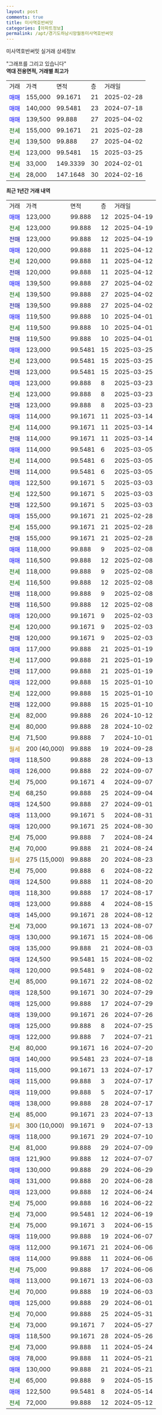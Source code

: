 ```yaml
---
layout: post
comments: true
title: 미사역호반써밋
categories: [아파트정보]
permalink: /apt/경기도하남시망월동미사역호반써밋
---
```


미사역호반써밋 실거래 상세정보

<script type="text/javascript">
  google.charts.load('current', {'packages':['line', 'corechart']});
  google.charts.setOnLoadCallback(drawChart);

  function drawChart() {
    var data = new google.visualization.DataTable();
    data.addColumn('date', '거래일');
    data.addColumn('number', "매매");
    data.addColumn('number', "전세");
    data.addColumn('number', "전매");

    data.addRows([[new Date(Date.parse("2025-04-19")), 123000, null, null], [new Date(Date.parse("2025-04-19")), null, 123000, null], [new Date(Date.parse("2025-04-19")), null, null, 123000], [new Date(Date.parse("2025-04-12")), 120000, null, null], [new Date(Date.parse("2025-04-12")), null, 120000, null], [new Date(Date.parse("2025-04-12")), null, null, 120000], [new Date(Date.parse("2025-04-02")), 139500, null, null], [new Date(Date.parse("2025-04-02")), null, 139500, null], [new Date(Date.parse("2025-04-02")), null, null, 139500], [new Date(Date.parse("2025-04-01")), 119500, null, null], [new Date(Date.parse("2025-04-01")), null, 119500, null], [new Date(Date.parse("2025-04-01")), null, null, 119500], [new Date(Date.parse("2025-03-25")), 123000, null, null], [new Date(Date.parse("2025-03-25")), null, 123000, null], [new Date(Date.parse("2025-03-25")), null, null, 123000], [new Date(Date.parse("2025-03-23")), 123000, null, null], [new Date(Date.parse("2025-03-23")), null, 123000, null], [new Date(Date.parse("2025-03-23")), null, null, 123000], [new Date(Date.parse("2025-03-14")), 114000, null, null], [new Date(Date.parse("2025-03-14")), null, 114000, null], [new Date(Date.parse("2025-03-14")), null, null, 114000], [new Date(Date.parse("2025-03-05")), 114000, null, null], [new Date(Date.parse("2025-03-05")), null, 114000, null], [new Date(Date.parse("2025-03-05")), null, null, 114000], [new Date(Date.parse("2025-03-03")), 122500, null, null], [new Date(Date.parse("2025-03-03")), null, 122500, null], [new Date(Date.parse("2025-03-03")), null, null, 122500], [new Date(Date.parse("2025-02-28")), 155000, null, null], [new Date(Date.parse("2025-02-28")), null, 155000, null], [new Date(Date.parse("2025-02-28")), null, null, 155000], [new Date(Date.parse("2025-02-08")), 118000, null, null], [new Date(Date.parse("2025-02-08")), 116500, null, null], [new Date(Date.parse("2025-02-08")), null, 118000, null], [new Date(Date.parse("2025-02-08")), null, 116500, null], [new Date(Date.parse("2025-02-08")), null, null, 118000], [new Date(Date.parse("2025-02-08")), null, null, 116500], [new Date(Date.parse("2025-02-03")), 120000, null, null], [new Date(Date.parse("2025-02-03")), null, 120000, null], [new Date(Date.parse("2025-02-03")), null, null, 120000], [new Date(Date.parse("2025-01-19")), 117000, null, null], [new Date(Date.parse("2025-01-19")), null, 117000, null], [new Date(Date.parse("2025-01-19")), null, null, 117000], [new Date(Date.parse("2025-01-10")), 122000, null, null], [new Date(Date.parse("2025-01-10")), null, 122000, null], [new Date(Date.parse("2025-01-10")), null, null, 122000], [new Date(Date.parse("2024-10-12")), null, 82000, null], [new Date(Date.parse("2024-10-02")), null, 80000, null], [new Date(Date.parse("2024-10-01")), null, 71500, null], [new Date(Date.parse("2024-09-28")), null, null, null], [new Date(Date.parse("2024-09-13")), 118500, null, null], [new Date(Date.parse("2024-09-07")), 126000, null, null], [new Date(Date.parse("2024-09-07")), null, 75000, null], [new Date(Date.parse("2024-09-04")), null, 68250, null], [new Date(Date.parse("2024-09-01")), 124500, null, null], [new Date(Date.parse("2024-08-31")), 113000, null, null], [new Date(Date.parse("2024-08-30")), 120000, null, null], [new Date(Date.parse("2024-08-24")), null, 75000, null], [new Date(Date.parse("2024-08-24")), null, 70000, null], [new Date(Date.parse("2024-08-23")), null, null, null], [new Date(Date.parse("2024-08-22")), null, 75000, null], [new Date(Date.parse("2024-08-20")), 124500, null, null], [new Date(Date.parse("2024-08-17")), 118300, null, null], [new Date(Date.parse("2024-08-15")), 123000, null, null], [new Date(Date.parse("2024-08-12")), 145000, null, null], [new Date(Date.parse("2024-08-07")), null, 73000, null], [new Date(Date.parse("2024-08-06")), 130000, null, null], [new Date(Date.parse("2024-08-03")), 135000, null, null], [new Date(Date.parse("2024-08-02")), 124500, null, null], [new Date(Date.parse("2024-08-02")), 120000, null, null], [new Date(Date.parse("2024-08-02")), null, 85000, null], [new Date(Date.parse("2024-07-29")), 128500, null, null], [new Date(Date.parse("2024-07-29")), 125000, null, null], [new Date(Date.parse("2024-07-26")), 139000, null, null], [new Date(Date.parse("2024-07-25")), 125000, null, null], [new Date(Date.parse("2024-07-21")), 122000, null, null], [new Date(Date.parse("2024-07-20")), null, 80000, null], [new Date(Date.parse("2024-07-18")), 140000, null, null], [new Date(Date.parse("2024-07-17")), 115000, null, null], [new Date(Date.parse("2024-07-17")), 115000, null, null], [new Date(Date.parse("2024-07-17")), 119000, null, null], [new Date(Date.parse("2024-07-17")), 138000, null, null], [new Date(Date.parse("2024-07-13")), null, 85000, null], [new Date(Date.parse("2024-07-13")), null, null, null], [new Date(Date.parse("2024-07-10")), 118000, null, null], [new Date(Date.parse("2024-07-09")), null, 81000, null], [new Date(Date.parse("2024-07-07")), 121900, null, null], [new Date(Date.parse("2024-06-29")), 130000, null, null], [new Date(Date.parse("2024-06-28")), 131000, null, null], [new Date(Date.parse("2024-06-24")), 123000, null, null], [new Date(Date.parse("2024-06-22")), null, 75000, null], [new Date(Date.parse("2024-06-19")), null, 73000, null], [new Date(Date.parse("2024-06-15")), null, 75000, null], [new Date(Date.parse("2024-06-07")), 119000, null, null], [new Date(Date.parse("2024-06-06")), 112000, null, null], [new Date(Date.parse("2024-06-06")), 114000, null, null], [new Date(Date.parse("2024-06-06")), null, 75000, null], [new Date(Date.parse("2024-06-03")), 113000, null, null], [new Date(Date.parse("2024-06-03")), null, 70000, null], [new Date(Date.parse("2024-06-01")), 125000, null, null], [new Date(Date.parse("2024-05-31")), null, 70000, null], [new Date(Date.parse("2024-05-27")), null, 73000, null], [new Date(Date.parse("2024-05-26")), 118500, null, null], [new Date(Date.parse("2024-05-24")), null, 73000, null], [new Date(Date.parse("2024-05-21")), 78000, null, null], [new Date(Date.parse("2024-05-21")), 130000, null, null], [new Date(Date.parse("2024-05-15")), null, 65000, null], [new Date(Date.parse("2024-05-14")), 122500, null, null], [new Date(Date.parse("2024-05-12")), null, 72000, null]]);

    var options = {
      hAxis: {
        format: 'yyyy/MM/dd'
      },    
      lineWidth: 0,
      pointsVisible: true,    
      title: '최근 1년간 유형별 실거래가 분포',
      legend: { position: 'bottom' }
    };

    var formatter = new google.visualization.NumberFormat({pattern:'###,###'} );
    formatter.format(data, 1);
    formatter.format(data, 2);
    
    setTimeout(function() {
        var chart = new google.visualization.LineChart(document.getElementById('columnchart_material'));
        chart.draw(data, (options));
        document.getElementById('loading').style.display = 'none';
    }, 200);
  }
</script>


<div id="loading" style="z-index:20; display: block; margin-left: 0px">"그래프를 그리고 있습니다"</div>
<div id="columnchart_material" style="width: 95%; margin-left: 0px; display: block"></div>
<!-- contents start -->
<b>역대 전용면적, 거래별 최고가</b>
<table class="sortable">
    <tr>
      <td>거래</td>
      <td>가격</td>
      <td>면적</td>
      <td>층</td>
      <td>거래일</td>
    </tr>
        <tr>
          <td><a style="color: blue">매매</a></td>
          <td>155,000</td>
          <td>99.1671</td>
          <td>21</td>
          <td>2025-02-28</td>
        </tr>            <tr>
          <td><a style="color: blue">매매</a></td>
          <td>140,000</td>
          <td>99.5481</td>
          <td>23</td>
          <td>2024-07-18</td>
        </tr>            <tr>
          <td><a style="color: blue">매매</a></td>
          <td>139,500</td>
          <td>99.888</td>
          <td>27</td>
          <td>2025-04-02</td>
        </tr>        
        <tr>
              <td><a style="color: darkgreen">전세</a></td>
              <td>155,000</td>
              <td>99.1671</td>
              <td>21</td>
              <td>2025-02-28</td>
            </tr>            <tr>
              <td><a style="color: darkgreen">전세</a></td>
              <td>139,500</td>
              <td>99.888</td>
              <td>27</td>
              <td>2025-04-02</td>
            </tr>            <tr>
              <td><a style="color: darkgreen">전세</a></td>
              <td>123,000</td>
              <td>99.5481</td>
              <td>15</td>
              <td>2025-03-25</td>
            </tr>            <tr>
              <td><a style="color: darkgreen">전세</a></td>
              <td>33,000</td>
              <td>149.3339</td>
              <td>30</td>
              <td>2024-02-01</td>
            </tr>            <tr>
              <td><a style="color: darkgreen">전세</a></td>
              <td>28,000</td>
              <td>147.1648</td>
              <td>30</td>
              <td>2024-02-16</td>
            </tr>        
    
</table>

<b>최근 1년간 거래 내역</b>

<table class="sortable">
    <tr>
      <td>거래</td>
      <td>가격</td>
      <td>면적</td>
      <td>층</td>
      <td>거래일</td>
    </tr>
    <tr>
      <td><a style="color: blue">매매</a></td>
      <td>123,000</td>
      <td>99.888</td>
      <td>12</td>
      <td>2025-04-19</td>
    </tr>          <tr>
      <td><a style="color: darkgreen">전세</a></td>
      <td>123,000</td>
      <td>99.888</td>
      <td>12</td>
      <td>2025-04-19</td>
    </tr>          <tr>
      <td><a style="color: darkblue">전매</a></td>
      <td>123,000</td>
      <td>99.888</td>
      <td>12</td>
      <td>2025-04-19</td>
    </tr>          <tr>
      <td><a style="color: blue">매매</a></td>
      <td>120,000</td>
      <td>99.888</td>
      <td>11</td>
      <td>2025-04-12</td>
    </tr>          <tr>
      <td><a style="color: darkgreen">전세</a></td>
      <td>120,000</td>
      <td>99.888</td>
      <td>11</td>
      <td>2025-04-12</td>
    </tr>          <tr>
      <td><a style="color: darkblue">전매</a></td>
      <td>120,000</td>
      <td>99.888</td>
      <td>11</td>
      <td>2025-04-12</td>
    </tr>          <tr>
      <td><a style="color: blue">매매</a></td>
      <td>139,500</td>
      <td>99.888</td>
      <td>27</td>
      <td>2025-04-02</td>
    </tr>          <tr>
      <td><a style="color: darkgreen">전세</a></td>
      <td>139,500</td>
      <td>99.888</td>
      <td>27</td>
      <td>2025-04-02</td>
    </tr>          <tr>
      <td><a style="color: darkblue">전매</a></td>
      <td>139,500</td>
      <td>99.888</td>
      <td>27</td>
      <td>2025-04-02</td>
    </tr>          <tr>
      <td><a style="color: blue">매매</a></td>
      <td>119,500</td>
      <td>99.888</td>
      <td>10</td>
      <td>2025-04-01</td>
    </tr>          <tr>
      <td><a style="color: darkgreen">전세</a></td>
      <td>119,500</td>
      <td>99.888</td>
      <td>10</td>
      <td>2025-04-01</td>
    </tr>          <tr>
      <td><a style="color: darkblue">전매</a></td>
      <td>119,500</td>
      <td>99.888</td>
      <td>10</td>
      <td>2025-04-01</td>
    </tr>          <tr>
      <td><a style="color: blue">매매</a></td>
      <td>123,000</td>
      <td>99.5481</td>
      <td>15</td>
      <td>2025-03-25</td>
    </tr>          <tr>
      <td><a style="color: darkgreen">전세</a></td>
      <td>123,000</td>
      <td>99.5481</td>
      <td>15</td>
      <td>2025-03-25</td>
    </tr>          <tr>
      <td><a style="color: darkblue">전매</a></td>
      <td>123,000</td>
      <td>99.5481</td>
      <td>15</td>
      <td>2025-03-25</td>
    </tr>          <tr>
      <td><a style="color: blue">매매</a></td>
      <td>123,000</td>
      <td>99.888</td>
      <td>8</td>
      <td>2025-03-23</td>
    </tr>          <tr>
      <td><a style="color: darkgreen">전세</a></td>
      <td>123,000</td>
      <td>99.888</td>
      <td>8</td>
      <td>2025-03-23</td>
    </tr>          <tr>
      <td><a style="color: darkblue">전매</a></td>
      <td>123,000</td>
      <td>99.888</td>
      <td>8</td>
      <td>2025-03-23</td>
    </tr>          <tr>
      <td><a style="color: blue">매매</a></td>
      <td>114,000</td>
      <td>99.1671</td>
      <td>11</td>
      <td>2025-03-14</td>
    </tr>          <tr>
      <td><a style="color: darkgreen">전세</a></td>
      <td>114,000</td>
      <td>99.1671</td>
      <td>11</td>
      <td>2025-03-14</td>
    </tr>          <tr>
      <td><a style="color: darkblue">전매</a></td>
      <td>114,000</td>
      <td>99.1671</td>
      <td>11</td>
      <td>2025-03-14</td>
    </tr>          <tr>
      <td><a style="color: blue">매매</a></td>
      <td>114,000</td>
      <td>99.5481</td>
      <td>6</td>
      <td>2025-03-05</td>
    </tr>          <tr>
      <td><a style="color: darkgreen">전세</a></td>
      <td>114,000</td>
      <td>99.5481</td>
      <td>6</td>
      <td>2025-03-05</td>
    </tr>          <tr>
      <td><a style="color: darkblue">전매</a></td>
      <td>114,000</td>
      <td>99.5481</td>
      <td>6</td>
      <td>2025-03-05</td>
    </tr>          <tr>
      <td><a style="color: blue">매매</a></td>
      <td>122,500</td>
      <td>99.1671</td>
      <td>5</td>
      <td>2025-03-03</td>
    </tr>          <tr>
      <td><a style="color: darkgreen">전세</a></td>
      <td>122,500</td>
      <td>99.1671</td>
      <td>5</td>
      <td>2025-03-03</td>
    </tr>          <tr>
      <td><a style="color: darkblue">전매</a></td>
      <td>122,500</td>
      <td>99.1671</td>
      <td>5</td>
      <td>2025-03-03</td>
    </tr>          <tr>
      <td><a style="color: blue">매매</a></td>
      <td>155,000</td>
      <td>99.1671</td>
      <td>21</td>
      <td>2025-02-28</td>
    </tr>          <tr>
      <td><a style="color: darkgreen">전세</a></td>
      <td>155,000</td>
      <td>99.1671</td>
      <td>21</td>
      <td>2025-02-28</td>
    </tr>          <tr>
      <td><a style="color: darkblue">전매</a></td>
      <td>155,000</td>
      <td>99.1671</td>
      <td>21</td>
      <td>2025-02-28</td>
    </tr>          <tr>
      <td><a style="color: blue">매매</a></td>
      <td>118,000</td>
      <td>99.888</td>
      <td>9</td>
      <td>2025-02-08</td>
    </tr>          <tr>
      <td><a style="color: blue">매매</a></td>
      <td>116,500</td>
      <td>99.888</td>
      <td>12</td>
      <td>2025-02-08</td>
    </tr>          <tr>
      <td><a style="color: darkgreen">전세</a></td>
      <td>118,000</td>
      <td>99.888</td>
      <td>9</td>
      <td>2025-02-08</td>
    </tr>          <tr>
      <td><a style="color: darkgreen">전세</a></td>
      <td>116,500</td>
      <td>99.888</td>
      <td>12</td>
      <td>2025-02-08</td>
    </tr>          <tr>
      <td><a style="color: darkblue">전매</a></td>
      <td>118,000</td>
      <td>99.888</td>
      <td>9</td>
      <td>2025-02-08</td>
    </tr>          <tr>
      <td><a style="color: darkblue">전매</a></td>
      <td>116,500</td>
      <td>99.888</td>
      <td>12</td>
      <td>2025-02-08</td>
    </tr>          <tr>
      <td><a style="color: blue">매매</a></td>
      <td>120,000</td>
      <td>99.1671</td>
      <td>9</td>
      <td>2025-02-03</td>
    </tr>          <tr>
      <td><a style="color: darkgreen">전세</a></td>
      <td>120,000</td>
      <td>99.1671</td>
      <td>9</td>
      <td>2025-02-03</td>
    </tr>          <tr>
      <td><a style="color: darkblue">전매</a></td>
      <td>120,000</td>
      <td>99.1671</td>
      <td>9</td>
      <td>2025-02-03</td>
    </tr>          <tr>
      <td><a style="color: blue">매매</a></td>
      <td>117,000</td>
      <td>99.888</td>
      <td>21</td>
      <td>2025-01-19</td>
    </tr>          <tr>
      <td><a style="color: darkgreen">전세</a></td>
      <td>117,000</td>
      <td>99.888</td>
      <td>21</td>
      <td>2025-01-19</td>
    </tr>          <tr>
      <td><a style="color: darkblue">전매</a></td>
      <td>117,000</td>
      <td>99.888</td>
      <td>21</td>
      <td>2025-01-19</td>
    </tr>          <tr>
      <td><a style="color: blue">매매</a></td>
      <td>122,000</td>
      <td>99.888</td>
      <td>15</td>
      <td>2025-01-10</td>
    </tr>          <tr>
      <td><a style="color: darkgreen">전세</a></td>
      <td>122,000</td>
      <td>99.888</td>
      <td>15</td>
      <td>2025-01-10</td>
    </tr>          <tr>
      <td><a style="color: darkblue">전매</a></td>
      <td>122,000</td>
      <td>99.888</td>
      <td>15</td>
      <td>2025-01-10</td>
    </tr>          <tr>
      <td><a style="color: darkgreen">전세</a></td>
      <td>82,000</td>
      <td>99.888</td>
      <td>26</td>
      <td>2024-10-12</td>
    </tr>          <tr>
      <td><a style="color: darkgreen">전세</a></td>
      <td>80,000</td>
      <td>99.888</td>
      <td>28</td>
      <td>2024-10-02</td>
    </tr>          <tr>
      <td><a style="color: darkgreen">전세</a></td>
      <td>71,500</td>
      <td>99.888</td>
      <td>7</td>
      <td>2024-10-01</td>
    </tr>          <tr>
      <td><a style="color: darkgoldenrod">월세</a></td>
      <td>200 (40,000)</td>
      <td>99.888</td>
      <td>19</td>
      <td>2024-09-28</td>
    </tr>          <tr>
      <td><a style="color: blue">매매</a></td>
      <td>118,500</td>
      <td>99.888</td>
      <td>28</td>
      <td>2024-09-13</td>
    </tr>          <tr>
      <td><a style="color: blue">매매</a></td>
      <td>126,000</td>
      <td>99.888</td>
      <td>22</td>
      <td>2024-09-07</td>
    </tr>          <tr>
      <td><a style="color: darkgreen">전세</a></td>
      <td>75,000</td>
      <td>99.1671</td>
      <td>4</td>
      <td>2024-09-07</td>
    </tr>          <tr>
      <td><a style="color: darkgreen">전세</a></td>
      <td>68,250</td>
      <td>99.888</td>
      <td>25</td>
      <td>2024-09-04</td>
    </tr>          <tr>
      <td><a style="color: blue">매매</a></td>
      <td>124,500</td>
      <td>99.888</td>
      <td>27</td>
      <td>2024-09-01</td>
    </tr>          <tr>
      <td><a style="color: blue">매매</a></td>
      <td>113,000</td>
      <td>99.1671</td>
      <td>5</td>
      <td>2024-08-31</td>
    </tr>          <tr>
      <td><a style="color: blue">매매</a></td>
      <td>120,000</td>
      <td>99.1671</td>
      <td>25</td>
      <td>2024-08-30</td>
    </tr>          <tr>
      <td><a style="color: darkgreen">전세</a></td>
      <td>75,000</td>
      <td>99.888</td>
      <td>7</td>
      <td>2024-08-24</td>
    </tr>          <tr>
      <td><a style="color: darkgreen">전세</a></td>
      <td>70,000</td>
      <td>99.888</td>
      <td>21</td>
      <td>2024-08-24</td>
    </tr>          <tr>
      <td><a style="color: darkgoldenrod">월세</a></td>
      <td>275 (15,000)</td>
      <td>99.888</td>
      <td>20</td>
      <td>2024-08-23</td>
    </tr>          <tr>
      <td><a style="color: darkgreen">전세</a></td>
      <td>75,000</td>
      <td>99.888</td>
      <td>6</td>
      <td>2024-08-22</td>
    </tr>          <tr>
      <td><a style="color: blue">매매</a></td>
      <td>124,500</td>
      <td>99.888</td>
      <td>11</td>
      <td>2024-08-20</td>
    </tr>          <tr>
      <td><a style="color: blue">매매</a></td>
      <td>118,300</td>
      <td>99.888</td>
      <td>17</td>
      <td>2024-08-17</td>
    </tr>          <tr>
      <td><a style="color: blue">매매</a></td>
      <td>123,000</td>
      <td>99.888</td>
      <td>4</td>
      <td>2024-08-15</td>
    </tr>          <tr>
      <td><a style="color: blue">매매</a></td>
      <td>145,000</td>
      <td>99.1671</td>
      <td>28</td>
      <td>2024-08-12</td>
    </tr>          <tr>
      <td><a style="color: darkgreen">전세</a></td>
      <td>73,000</td>
      <td>99.1671</td>
      <td>13</td>
      <td>2024-08-07</td>
    </tr>          <tr>
      <td><a style="color: blue">매매</a></td>
      <td>130,000</td>
      <td>99.1671</td>
      <td>15</td>
      <td>2024-08-06</td>
    </tr>          <tr>
      <td><a style="color: blue">매매</a></td>
      <td>135,000</td>
      <td>99.888</td>
      <td>21</td>
      <td>2024-08-03</td>
    </tr>          <tr>
      <td><a style="color: blue">매매</a></td>
      <td>124,500</td>
      <td>99.5481</td>
      <td>15</td>
      <td>2024-08-02</td>
    </tr>          <tr>
      <td><a style="color: blue">매매</a></td>
      <td>120,000</td>
      <td>99.5481</td>
      <td>9</td>
      <td>2024-08-02</td>
    </tr>          <tr>
      <td><a style="color: darkgreen">전세</a></td>
      <td>85,000</td>
      <td>99.1671</td>
      <td>22</td>
      <td>2024-08-02</td>
    </tr>          <tr>
      <td><a style="color: blue">매매</a></td>
      <td>128,500</td>
      <td>99.1671</td>
      <td>30</td>
      <td>2024-07-29</td>
    </tr>          <tr>
      <td><a style="color: blue">매매</a></td>
      <td>125,000</td>
      <td>99.888</td>
      <td>17</td>
      <td>2024-07-29</td>
    </tr>          <tr>
      <td><a style="color: blue">매매</a></td>
      <td>139,000</td>
      <td>99.1671</td>
      <td>26</td>
      <td>2024-07-26</td>
    </tr>          <tr>
      <td><a style="color: blue">매매</a></td>
      <td>125,000</td>
      <td>99.888</td>
      <td>8</td>
      <td>2024-07-25</td>
    </tr>          <tr>
      <td><a style="color: blue">매매</a></td>
      <td>122,000</td>
      <td>99.888</td>
      <td>7</td>
      <td>2024-07-21</td>
    </tr>          <tr>
      <td><a style="color: darkgreen">전세</a></td>
      <td>80,000</td>
      <td>99.1671</td>
      <td>16</td>
      <td>2024-07-20</td>
    </tr>          <tr>
      <td><a style="color: blue">매매</a></td>
      <td>140,000</td>
      <td>99.5481</td>
      <td>23</td>
      <td>2024-07-18</td>
    </tr>          <tr>
      <td><a style="color: blue">매매</a></td>
      <td>115,000</td>
      <td>99.1671</td>
      <td>13</td>
      <td>2024-07-17</td>
    </tr>          <tr>
      <td><a style="color: blue">매매</a></td>
      <td>115,000</td>
      <td>99.888</td>
      <td>3</td>
      <td>2024-07-17</td>
    </tr>          <tr>
      <td><a style="color: blue">매매</a></td>
      <td>119,000</td>
      <td>99.888</td>
      <td>5</td>
      <td>2024-07-17</td>
    </tr>          <tr>
      <td><a style="color: blue">매매</a></td>
      <td>138,000</td>
      <td>99.888</td>
      <td>28</td>
      <td>2024-07-17</td>
    </tr>          <tr>
      <td><a style="color: darkgreen">전세</a></td>
      <td>85,000</td>
      <td>99.1671</td>
      <td>23</td>
      <td>2024-07-13</td>
    </tr>          <tr>
      <td><a style="color: darkgoldenrod">월세</a></td>
      <td>300 (10,000)</td>
      <td>99.1671</td>
      <td>9</td>
      <td>2024-07-13</td>
    </tr>          <tr>
      <td><a style="color: blue">매매</a></td>
      <td>118,000</td>
      <td>99.1671</td>
      <td>29</td>
      <td>2024-07-10</td>
    </tr>          <tr>
      <td><a style="color: darkgreen">전세</a></td>
      <td>81,000</td>
      <td>99.888</td>
      <td>29</td>
      <td>2024-07-09</td>
    </tr>          <tr>
      <td><a style="color: blue">매매</a></td>
      <td>121,900</td>
      <td>99.888</td>
      <td>12</td>
      <td>2024-07-07</td>
    </tr>          <tr>
      <td><a style="color: blue">매매</a></td>
      <td>130,000</td>
      <td>99.888</td>
      <td>29</td>
      <td>2024-06-29</td>
    </tr>          <tr>
      <td><a style="color: blue">매매</a></td>
      <td>131,000</td>
      <td>99.888</td>
      <td>20</td>
      <td>2024-06-28</td>
    </tr>          <tr>
      <td><a style="color: blue">매매</a></td>
      <td>123,000</td>
      <td>99.888</td>
      <td>12</td>
      <td>2024-06-24</td>
    </tr>          <tr>
      <td><a style="color: darkgreen">전세</a></td>
      <td>75,000</td>
      <td>99.888</td>
      <td>16</td>
      <td>2024-06-22</td>
    </tr>          <tr>
      <td><a style="color: darkgreen">전세</a></td>
      <td>73,000</td>
      <td>99.5481</td>
      <td>12</td>
      <td>2024-06-19</td>
    </tr>          <tr>
      <td><a style="color: darkgreen">전세</a></td>
      <td>75,000</td>
      <td>99.1671</td>
      <td>3</td>
      <td>2024-06-15</td>
    </tr>          <tr>
      <td><a style="color: blue">매매</a></td>
      <td>119,000</td>
      <td>99.888</td>
      <td>19</td>
      <td>2024-06-07</td>
    </tr>          <tr>
      <td><a style="color: blue">매매</a></td>
      <td>112,000</td>
      <td>99.1671</td>
      <td>21</td>
      <td>2024-06-06</td>
    </tr>          <tr>
      <td><a style="color: blue">매매</a></td>
      <td>114,000</td>
      <td>99.888</td>
      <td>11</td>
      <td>2024-06-06</td>
    </tr>          <tr>
      <td><a style="color: darkgreen">전세</a></td>
      <td>75,000</td>
      <td>99.888</td>
      <td>17</td>
      <td>2024-06-06</td>
    </tr>          <tr>
      <td><a style="color: blue">매매</a></td>
      <td>113,000</td>
      <td>99.1671</td>
      <td>13</td>
      <td>2024-06-03</td>
    </tr>          <tr>
      <td><a style="color: darkgreen">전세</a></td>
      <td>70,000</td>
      <td>99.888</td>
      <td>19</td>
      <td>2024-06-03</td>
    </tr>          <tr>
      <td><a style="color: blue">매매</a></td>
      <td>125,000</td>
      <td>99.888</td>
      <td>29</td>
      <td>2024-06-01</td>
    </tr>          <tr>
      <td><a style="color: darkgreen">전세</a></td>
      <td>70,000</td>
      <td>99.888</td>
      <td>25</td>
      <td>2024-05-31</td>
    </tr>          <tr>
      <td><a style="color: darkgreen">전세</a></td>
      <td>73,000</td>
      <td>99.1671</td>
      <td>7</td>
      <td>2024-05-27</td>
    </tr>          <tr>
      <td><a style="color: blue">매매</a></td>
      <td>118,500</td>
      <td>99.1671</td>
      <td>28</td>
      <td>2024-05-26</td>
    </tr>          <tr>
      <td><a style="color: darkgreen">전세</a></td>
      <td>73,000</td>
      <td>99.888</td>
      <td>11</td>
      <td>2024-05-24</td>
    </tr>          <tr>
      <td><a style="color: blue">매매</a></td>
      <td>78,000</td>
      <td>99.888</td>
      <td>11</td>
      <td>2024-05-21</td>
    </tr>          <tr>
      <td><a style="color: blue">매매</a></td>
      <td>130,000</td>
      <td>99.888</td>
      <td>21</td>
      <td>2024-05-21</td>
    </tr>          <tr>
      <td><a style="color: darkgreen">전세</a></td>
      <td>65,000</td>
      <td>99.888</td>
      <td>9</td>
      <td>2024-05-15</td>
    </tr>          <tr>
      <td><a style="color: blue">매매</a></td>
      <td>122,500</td>
      <td>99.5481</td>
      <td>8</td>
      <td>2024-05-14</td>
    </tr>          <tr>
      <td><a style="color: darkgreen">전세</a></td>
      <td>72,000</td>
      <td>99.888</td>
      <td>12</td>
      <td>2024-05-12</td>
    </tr>      </table>
<!-- contents end -->    


